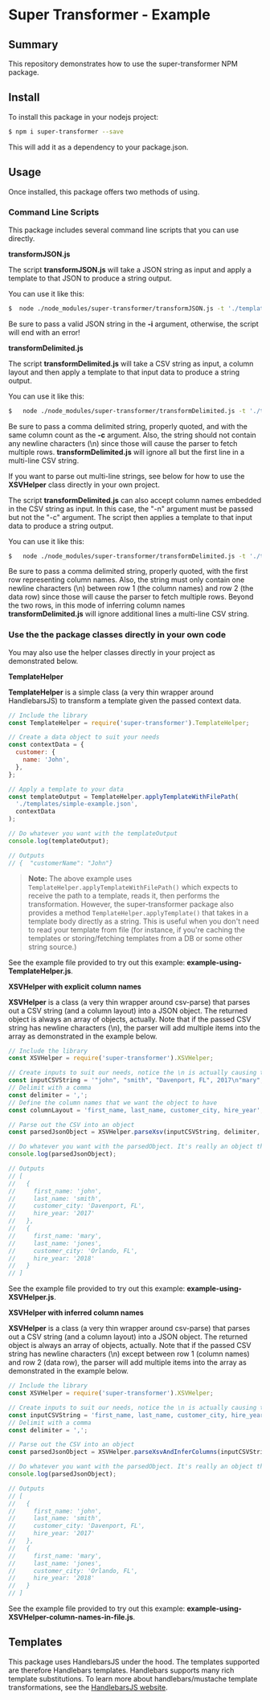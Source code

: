 # Super Transformer - Example

## Summary

This repository demonstrates how to use the super-transformer NPM package.

## Install

To install this package in your nodejs project:
```bash
$ npm i super-transformer --save
```

This will add it as a dependency to your package.json.

## Usage

Once installed, this package offers two methods of using.

### Command Line Scripts

This package includes several command line scripts that you can use directly.

__**transformJSON.js**__

The script **transformJSON.js** will take a JSON string as input and apply a template to that JSON to produce a string output.

You can use it like this:

```bash
$  node ./node_modules/super-transformer/transformJSON.js -t './templates/simple-example.json' -i '{"customer": {"name": "John"}}'
```

Be sure to pass a valid JSON string in the **-i** argument, otherwise, the script will end with an error!

__**transformDelimited.js**__

The script **transformDelimited.js** will take a CSV string as input, a column layout and then apply a template to that input data to produce a string output.

You can use it like this:

```bash
$   node ./node_modules/super-transformer/transformDelimited.js -t './templates/simple-example-flat.json' -i '"john", "smith", "Davenport, FL", 2017' -d ',' -c 'first_name, last_name, customer_city, hire_year'
```

Be sure to pass a comma delimited string, properly quoted, and with the same column count as the **-c** argument. Also, the string should not contain any newline characters (\n) since those will cause the parser to fetch multiple rows. **transformDelimited.js** will ignore all but the first line in a multi-line CSV string.

If you want to parse out multi-line strings, see below for how to use the **XSVHelper** class directly in your own project. 

The script **transformDelimited.js** can also accept column names embedded in the CSV string as input. In this case, the "-n" argument must be passed but not the "-c" argument. The script then applies a template to that input data to produce a string output.

You can use it like this:

```bash
$   node ./node_modules/super-transformer/transformDelimited.js -t './templates/simple-example-flat.json' -i 'first_name, last_name, customer_city, hire_year\n"john", "smith", "Davenport, FL", 2017' -d ',' -n
```

Be sure to pass a comma delimited string, properly quoted, with the first row representing column names. Also, the string must only contain one newline characters (\n) between row 1 (the column names) and row 2 (the data row) since those will cause the parser to fetch multiple rows. Beyond the two rows, in this mode of inferring column names **transformDelimited.js** will ignore additional lines a multi-line CSV string.

### Use the the package classes directly in your own code

You may also use the helper classes directly in your project as demonstrated below.

__**TemplateHelper**__

**TemplateHelper** is a simple class (a very thin wrapper around HandlebarsJS) to transform a template given the passed context data.

```javascript
// Include the library
const TemplateHelper = require('super-transformer').TemplateHelper;

// Create a data object to suit your needs
const contextData = {
  customer: {
    name: 'John',
  },
};

// Apply a template to your data
const templateOutput = TemplateHelper.applyTemplateWithFilePath(
  './templates/simple-example.json',
  contextData
);

// Do whatever you want with the templateOutput
console.log(templateOutput);

// Outputs
// {  "customerName": "John"}
```

> **Note:** The above example uses `TemplateHelper.applyTemplateWithFilePath()` which expects to receive the path to a template, reads it, then performs the transformation. However, the super-transformer package also provides a method `TemplateHelper.applyTemplate()` that takes in a template body directly as a string. This is useful when you don't need to read your template from file (for instance, if you're caching the templates or storing/fetching templates from a DB or some other string source.)

See the example file provided to try out this example: **example-using-TemplateHelper.js**.

__**XSVHelper with explicit column names**__

**XSVHelper** is a class (a very thin wrapper around csv-parse) that parses out a CSV string (and a column layout) into a JSON object. The returned object is always an array of objects, actually. Note that if the passed CSV string has newline characters (\n), the parser will add multiple items into the array as demonstrated in the example below.

```javascript
// Include the library
const XSVHelper = require('super-transformer').XSVHelper;

// Create inputs to suit our needs, notice the \n is actually causing the string to contain TWO csv lines!
const inputCSVString = '"john", "smith", "Davenport, FL", 2017\n"mary", "jones", "Orlando, FL", 2018';
// Delimit with a comma
const delimiter = ',';
// Define the column names that we want the object to have
const columnLayout = 'first_name, last_name, customer_city, hire_year';

// Parse out the CSV into an object
const parsedJsonObject = XSVHelper.parseXsv(inputCSVString, delimiter, columnLayout);

// Do whatever you want with the parsedObject. It's really an object though the console.log will output as a string!
console.log(parsedJsonObject);

// Outputs
// [
//   {
//     first_name: 'john',
//     last_name: 'smith',
//     customer_city: 'Davenport, FL',
//     hire_year: '2017'
//   },
//   {
//     first_name: 'mary',
//     last_name: 'jones',
//     customer_city: 'Orlando, FL',
//     hire_year: '2018'
//   }
// ]
``` 

See the example file provided to try out this example: **example-using-XSVHelper.js**.

__**XSVHelper with inferred column names**__

**XSVHelper** is a class (a very thin wrapper around csv-parse) that parses out a CSV string (and a column layout) into a JSON object. The returned object is always an array of objects, actually. Note that if the passed CSV string has newline characters (\n) except between row 1 (column names) and row 2 (data row), the parser will add multiple items into the array as demonstrated in the example below.

```javascript
// Include the library
const XSVHelper = require('super-transformer').XSVHelper;

// Create inputs to suit our needs, notice the \n is actually causing the string to contain TWO csv lines!
const inputCSVString = 'first_name, last_name, customer_city, hire_year\n"john", "smith", "Davenport, FL", 2017\n"mary", "jones", "Orlando, FL", 2018';
// Delimit with a comma
const delimiter = ',';

// Parse out the CSV into an object
const parsedJsonObject = XSVHelper.parseXsvAndInferColumns(inputCSVString, delimiter);

// Do whatever you want with the parsedObject. It's really an object though the console.log will output as a string!
console.log(parsedJsonObject);

// Outputs
// [
//   {
//     first_name: 'john',
//     last_name: 'smith',
//     customer_city: 'Davenport, FL',
//     hire_year: '2017'
//   },
//   {
//     first_name: 'mary',
//     last_name: 'jones',
//     customer_city: 'Orlando, FL',
//     hire_year: '2018'
//   }
// ]
``` 

See the example file provided to try out this example: **example-using-XSVHelper-column-names-in-file.js**.

## Templates

This package uses HandlebarsJS under the hood. The templates supported are therefore Handlebars templates. Handlebars supports many rich template substitutions. To learn more about handlebars/mustache template transformations, see the [HandlebarsJS website](https://handlebarsjs.com/guide/).